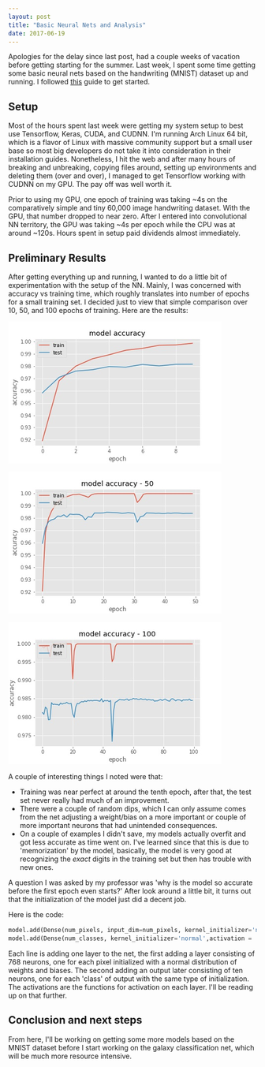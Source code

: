 ```yaml
---
layout: post
title: "Basic Neural Nets and Analysis"
date: 2017-06-19
---
```


Apologies for the delay since last post, had a couple weeks of vacation before getting starting for the summer. Last week, I spent some time getting some basic neural nets based on the handwriting (MNIST) dataset up and running. I followed [this](http://machinelearningmastery.com/handwritten-digit-recognition-using-convolutional-neural-networks-python-keras/) guide to get started. 

## Setup

Most of the hours spent last week were getting my system setup to best use Tensorflow, Keras, CUDA, and CUDNN. I'm running Arch Linux 64 bit, which is a flavor of Linux with massive community support but a small user base so most big developers do not take it into consideration in their installation guides. Nonetheless, I hit the web and after many hours of breaking and unbreaking, copying files around, setting up environments and deleting them (over and over), I managed to get Tensorflow working with CUDNN on my GPU. The pay off was well worth it.

Prior to using my GPU, one epoch of training was taking ~4s on the comparatively simple and tiny 60,000 image handwriting dataset. With the GPU, that number dropped to near zero. After I entered into convolutional NN territory, the GPU was taking ~4s per epoch while the CPU was at around ~120s. Hours spent in setup paid dividends almost immediately.

## Preliminary Results

After getting everything up and running, I wanted to do a little bit of experimentation with the setup of the NN. Mainly, I was concerned with accuracy vs training time, which roughly translates into number of epochs for a small training set. I decided just to view that simple comparison over 10, 50, and 100 epochs of training. Here are the results:

![ten-epoch](/images/ten-epoch-acc.jpg)

![fifty-epoch](/images/fifty-epoch-acc.jpg)

![100-epoch](/images/100-epoch-acc.jpg)

A couple of interesting things I noted were that:

* Training was near perfect at around the tenth epoch, after that, the test set never really had much of an improvement.
* There were a couple of random dips, which I can only assume comes from the net adjusting a weight/bias on a more important or couple of more important neurons that had unintended consequences.
* On a couple of examples I didn't save, my models actually overfit and got less accurate as time went on. I've learned since that this is due to 'memorization' by the model, basically, the model is very good at recognizing the *exact* digits in the training set but then has trouble with new ones. 

A question I was asked by my professor was 'why is the model so accurate before the first epoch even starts?' After look around a little bit, it turns out that the initialization of the model just did a decent job. 

Here is the code:
```python
model.add(Dense(num_pixels, input_dim=num_pixels, kernel_initializer='normal', activation='relu'))
model.add(Dense(num_classes, kernel_initializer='normal',activation = 'softmax'))
```

Each line is adding one layer to the net, the first adding a layer consisting of 768 neurons, one for each pixel initialized with a normal distribution of weights and biases. The second adding an output later consisting of ten neurons, one for each 'class' of output with the same type of initialization. The activations are the functions for activation on each layer. I'll be reading up on that further. 

## Conclusion and next steps

From here, I'll be working on getting some more models based on the MNIST dataset before I start working on the galaxy classification net, which will be much more resource intensive. 
